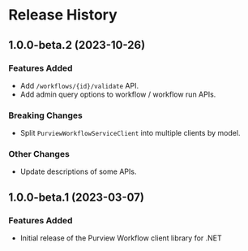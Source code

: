 # Release History

## 1.0.0-beta.2 (2023-10-26)

### Features Added

- Add `/workflows/{id}/validate` API.
- Add admin query options to workflow / workflow run APIs.

### Breaking Changes

- Split `PurviewWorkflowServiceClient` into multiple clients by model.

### Other Changes

- Update descriptions of some APIs.

## 1.0.0-beta.1 (2023-03-07)

### Features Added
- Initial release of the Purview Workflow client library for .NET


